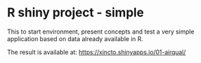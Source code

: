 R shiny project - simple
====================

This to start environment, present concepts and test a very simple application based on data already available in R.

The result is available at: https://xincto.shinyapps.io/01-airqual/
